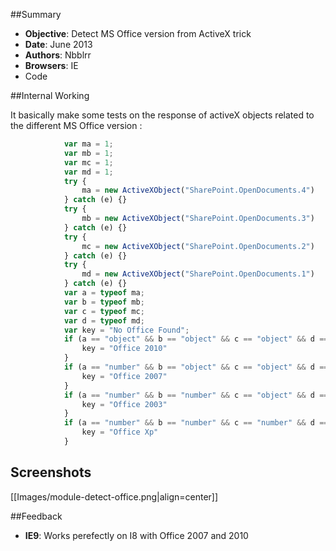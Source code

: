 ##Summary

* **Objective**: Detect MS Office version from ActiveX trick
* **Date**: June 2013
* **Authors**: Nbblrr
* **Browsers**: IE
* Code

##Internal Working

It basically make some tests on the response of activeX objects related to the different MS Office version :

```javascript
            var ma = 1;
            var mb = 1;
            var mc = 1;
            var md = 1;
            try {
                ma = new ActiveXObject("SharePoint.OpenDocuments.4")
            } catch (e) {}
            try {
                mb = new ActiveXObject("SharePoint.OpenDocuments.3")
            } catch (e) {}
            try {
                mc = new ActiveXObject("SharePoint.OpenDocuments.2")
            } catch (e) {}
            try {
                md = new ActiveXObject("SharePoint.OpenDocuments.1")
            } catch (e) {}
            var a = typeof ma;
            var b = typeof mb;
            var c = typeof mc;
            var d = typeof md;
            var key = "No Office Found";
            if (a == "object" && b == "object" && c == "object" && d == "object") {
                key = "Office 2010"
            }
            if (a == "number" && b == "object" && c == "object" && d == "object") {
                key = "Office 2007"
            }
            if (a == "number" && b == "number" && c == "object" && d == "object") {
                key = "Office 2003"
            }
            if (a == "number" && b == "number" && c == "number" && d == "object") {
                key = "Office Xp"
            }
```

## Screenshots

[[Images/module-detect-office.png|align=center]]

##Feedback

* **IE9**: Works perefectly on I8 with Office 2007 and 2010